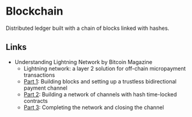 # Blockchain

Distributed ledger built with a chain of blocks linked with hashes.

## Links

- Understanding Lightning Network by Bitcoin Magazine
  - Lightning network: a layer 2 solution for off-chain micropayment
    transactions
  - [Part 1](https://bitcoinmagazine.com/technical/understanding-the-lightning-network-part-building-a-bidirectional-payment-channel-1464710791):
    Building blocks and setting up a trustless bidirectional payment channel
  - [Part 2](https://bitcoinmagazine.com/technical/understanding-the-lightning-network-part-creating-the-network-1465326903):
    Building a network of channels with hash time-locked contracts
  - [Part 3](https://bitcoinmagazine.com/technical/understanding-the-lightning-network-part-completing-the-puzzle-and-closing-the-channel-1466178980):
    Completing the network and closing the channel

